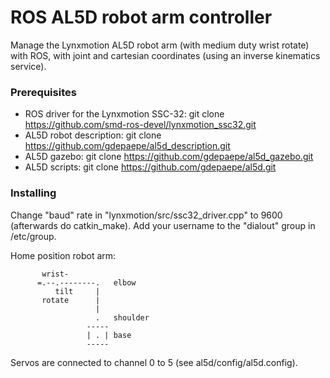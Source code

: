 # ROS AL5D robot arm controller

Manage the Lynxmotion AL5D robot arm (with medium duty wrist rotate) with ROS, with joint and cartesian coordinates (using an inverse kinematics service).


### Prerequisites

* ROS driver for the Lynxmotion SSC-32: git clone https://github.com/smd-ros-devel/lynxmotion_ssc32.git
* AL5D robot description: git clone https://github.com/gdepaepe/al5d_description.git
* AL5D gazebo: git clone https://github.com/gdepaepe/al5d_gazebo.git
* AL5D scripts: git clone https://github.com/gdepaepe/al5d.git


### Installing

Change "baud" rate in "lynxmotion/src/ssc32_driver.cpp" to 9600 (afterwards do catkin_make). Add your username to the "dialout" group in /etc/group.

Home position robot arm:

           wrist-
          =.--.--------.   elbow
              tilt     |
           rotate      |
                       |
                       .   shoulder
                     -----
                     | . | base
                     -----

Servos are connected to channel 0 to 5 (see al5d/config/al5d.config).




